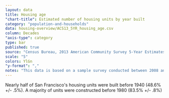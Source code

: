 ```yaml
---
layout: data
title: Housing age
"chart-title": Estimated number of housing units by year built
category: "population-and-households"
data: housing-overview/ACS13_5YR_housing_age.csv
column: Decades
"axis-type": category
type: bar
published: true
source: "Census Bureau, 2013 American Community Survey 5-Year Estimates. Selected Housing Characteristics."
scale: "5"
colors: YlGn
"y-format": ","
notes: "This data is based on a sample survey conducted between 2008 and 2012. As a result, it does not fully capture units created since 2010."
---
```


Nearly half of San Francisco's housing units were built before 1940 (48.6% +/- .5%). A majority of units were constructed before 1980 (83.5% +/- .8%)
